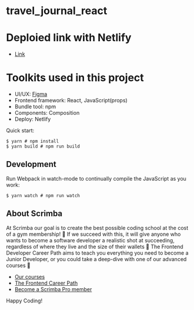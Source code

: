 # travel_journal_react

# Deploied link with Netlify
* [Link](https://melodious-trifle-7e68ed.netlify.app)
# Toolkits used in this project
- UI/UX: [Figma](https://www.figma.com/file/0ZOABMJMW0ygVG3Jd4XKUK/Travel-Journal-(Copy)?t=oKO7sDCD9G8pIB6G-0)
- Frontend framework: React, JavaScript(props)
- Bundle tool: npm
- Components: Composition
- Deploy: Netlify



Quick start:

```
$ yarn # npm install
$ yarn build # npm run build
````

## Development

Run Webpack in watch-mode to continually compile the JavaScript as you work:

```
$ yarn watch # npm run watch
```

## About Scrimba

At Scrimba our goal is to create the best possible coding school at the cost of a gym membership! 💜
If we succeed with this, it will give anyone who wants to become a software developer a realistic shot at succeeding, regardless of where they live and the size of their wallets 🎉
The Frontend Developer Career Path aims to teach you everything you need to become a Junior Developer, or you could take a deep-dive with one of our advanced courses 🚀

- [Our courses](https://scrimba.com/allcourses)
- [The Frontend Career Path](https://scrimba.com/learn/frontend)
- [Become a Scrimba Pro member](https://scrimba.com/pricing)

Happy Coding!
